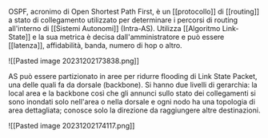 OSPF, acronimo di Open Shortest Path First, è un [[protocollo]] di [[routing]] a stato di collegamento utilizzato per determinare i percorsi di routing all'interno di [[Sistemi Autonomi]] (Intra-AS). Utilizza [[Algoritmo Link-State]] e la sua metrica è decisa dall'amministratore e può essere [[latenza]], affidabilità, banda, numero di hop o altro.

![[Pasted image 20231202173838.png]]

AS può essere partizionato in aree per ridurre flooding di Link State Packet, una delle quali fa da dorsale (backbone).
Si hanno due livelli di gerarchia: la local area e la backbone così che gli annunci sullo stato dei collegamenti si sono inondati solo nell'area o nella dorsale e ogni nodo ha una topologia di area dettagliata; conosce solo la direzione da raggiungere altre destinazioni.

![[Pasted image 20231202174117.png]]

